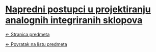 # [Napredni postupci u projektiranju analognih integriranih sklopova](https://www.github.com/studosi-fer/NPUPAIS)
[<- Stranica predmeta](https://www.fer.unizg.hr/predmet/npupais)

[<- Povratak na listu predmeta](https://www.github.com/studosi/FER)